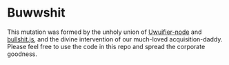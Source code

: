 # Buwwshit

This mutation was formed by the unholy union of [Uwuifier-node](https://github.com/Schotsl/Uwuifier-node) and [bullshit.js](https://github.com/mourner/bullshit.js), and the divine intervention of our much-loved acquisition-daddy. Please feel free to use the code in this repo and spread the corporate goodness.
